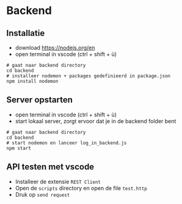 # Backend

## Installatie

- download https://nodejs.org/en
- open terminal in vscode (ctrl + shift + ù)

```shell
# gaat naar backend directory
cd backend
# installeer nodemon + packages gedefinieerd in package.json
npm install nodemon
```

## Server opstarten

- open terminal in vscode (ctrl + shift + ù)
- start lokaal server, zorgt ervoor dat je in de backend folder bent

```shell
# gaat naar backend directory
cd backend
# start nodemon en lanceer log_in_backend.js
npm start
```

## API testen met vscode

- Installeer de extensie `REST Client`
- Open de `scripts` directory en open de file `test.http`
- Druk op `send request`